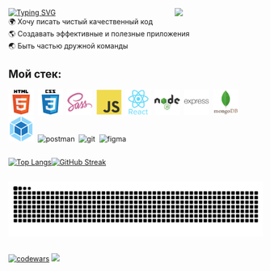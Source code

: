 <div align="left">  
 
[![Typing SVG](https://readme-typing-svg.demolab.com?font=Fira+Code&weight=500&size=25&pause=1000&duration=3000&color=0349b4&width=250&lines=%D0%9F%D1%80%D0%B8%D0%B2%D0%B5%D1%82!+%D0%AF+%D0%A0%D0%BE%D0%B7%D0%B0)](https://git.io/typing-svg)
 <img align="right" src="https://media.giphy.com/media/scZPhLqaVOM1qG4lT9/giphy.gif" width="175"/>  
:earth_africa: Хочу писать чистый качественный код  
:earth_americas: Создавать эффективные и полезные приложения  
:earth_asia: Быть частью дружной команды  
</div>  

## Мой стек: 

<img src="https://raw.githubusercontent.com/devicons/devicon/master/icons/html5/html5-original-wordmark.svg" title="html5" alt="html5" width="50" height="50"/>&nbsp; 
<img src="https://raw.githubusercontent.com/devicons/devicon/master/icons/css3/css3-original-wordmark.svg" title="css3" alt="css3" width="50" height="50"/>&nbsp; 
<img src="https://github.com/devicons/devicon/blob/master/icons/sass/sass-original.svg" title="sass" alt="sass" width="50" height="50"/>&nbsp; 
<img src="https://raw.githubusercontent.com/devicons/devicon/master/icons/javascript/javascript-original.svg" title="javascript" alt="javascript" width="50" height="50"/>&nbsp;
<img src="https://raw.githubusercontent.com/devicons/devicon/master/icons/react/react-original-wordmark.svg" title="react" alt="react" width="50" height="50"/>&nbsp;
<img src="https://raw.githubusercontent.com/devicons/devicon/master/icons/nodejs/nodejs-original-wordmark.svg" title="nodejs" alt="nodejs" width="50" height="50"/>&nbsp;
<img src="https://raw.githubusercontent.com/devicons/devicon/master/icons/express/express-original-wordmark.svg" title="express" alt="express" width="50" height="50"/>&nbsp;
<img src="https://raw.githubusercontent.com/devicons/devicon/master/icons/mongodb/mongodb-original-wordmark.svg" title="mongodb" alt="mongodb" width="50" height="50"/>&nbsp;
<img src="https://github.com/devicons/devicon/blob/master/icons/webpack/webpack-original.svg" title="webpack" alt="webpack" width="50" height="50"/>&nbsp;
<img src="https://www.vectorlogo.zone/logos/getpostman/getpostman-icon.svg" title="postman" alt="postman" width="50" height="50"/>&nbsp;
<img src="https://www.vectorlogo.zone/logos/git-scm/git-scm-icon.svg" title="git" alt="git" width="50" height="50"/>&nbsp;
<img src="https://www.vectorlogo.zone/logos/figma/figma-icon.svg" title="figma" alt="figma" width="50" height="50"/>&nbsp;

## 
[![Top Langs](https://github-readme-stats.vercel.app/api/top-langs/?username=Sariolka&theme=shadow-blue&layout=donut&hide_border=true&title_color=0349b4&text_color=000000)](https://github.com/anuraghazra/github-readme-stats)[![GitHub Streak](http://github-readme-streak-stats.herokuapp.com?user=Sariolka&theme=shadow-blue&hide_border=true&date_format=j%20M%5B%20Y%5D&stroke=EB545400&currStreakLabel=0349B4&sideLabels=0349B4&dates=000000&currStreakNum=0349B4)](https://git.io/streak-stats)
##
![snake gif](https://github.com/Sariolka/Sariolka/blob/output/github-contribution-grid-snake.svg)  
## 
[![codewars](https://www.codewars.com/users/Sariola/badges/micro)](https://www.codewars.com/users/Sariola)
 <img src="https://komarev.com/ghpvc/?username=Sariolka&style=flat-square&color=0349b4"/>
